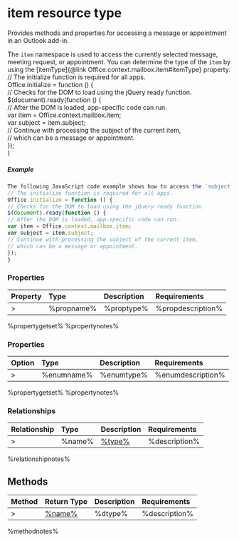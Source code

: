 # item resource type

Provides methods and properties for accessing a message or appointment in an Outlook add-in.

The `item` namespace is used to access the currently selected message, meeting request, or appointment. You can determine the type of the `item` by using the [itemType]{@link Office.context.mailbox.item#itemType} property. 	 
// The initialize function is required for all apps. 	 
Office.initialize = function () { 	 
// Checks for the DOM to load using the jQuery ready function. 	 
$(document).ready(function () { 	 
// After the DOM is loaded, app-specific code can run. 	 
var item = Office.context.mailbox.item; 	 
var subject = item.subject; 	 
// Continue with processing the subject of the current item, 	 
// which can be a message or appointment. 	 
}); 	 
} 	 
##### Example 
 	 

```js 	 
The following JavaScript code example shows how to access the `subject` property of the current item in Outlook. 	 
// The initialize function is required for all apps. 	 
Office.initialize = function () { 	 
// Checks for the DOM to load using the jQuery ready function. 	 
$(document).ready(function () { 	 
// After the DOM is loaded, app-specific code can run. 	 
var item = Office.context.mailbox.item; 	 
var subject = item.subject; 	 
// Continue with processing the subject of the current item, 	 
// which can be a message or appointment. 	 
}); 	 
} 	 
```



### Properties

| Property	   | Type	| Description| Requirements|
|:-------------|:-------|:-----------|:------------|
>|%propname%      | %proptype% | %propdescription% | %propreq% |

%propertygetset%
%propertynotes%

### Properties

| Option	   | Type	| Description| Requirements|
|:-------------|:-------|:-----------|:------------|
>|%enumname%      | %enumtype% | %enumdescription% | %enumreq% |

%propertygetset%
%propertynotes%


### Relationships
| Relationship | Type	| Description| Requirements|
|:-------------|:-------|:-----------|:------------|
>|%name%      | [%type%](%link%) | %description% | %req% |

%relationshipnotes%


## Methods

| Method	   | Return Type    | Description | Requirements|
|:-------------|:---------------|:------------|:----|
>| [%name%](%link%)     | %dtype% | %description% | %req%|

%methodnotes%

